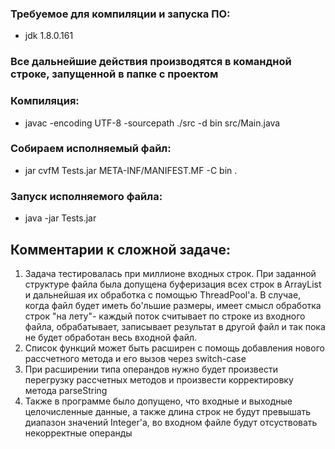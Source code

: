 ### Требуемое для компиляции и запуска ПО:
 - jdk 1.8.0.161
### Все дальнейшие действия производятся в командной строке, запущенной в папке с проектом

### Компиляция:
 - javac -encoding UTF-8 -sourcepath ./src -d bin src/Main.java
### Собираем исполняемый файл:
 - jar cvfM Tests.jar META-INF/MANIFEST.MF -C bin .
### Запуск исполняемого файла:
 - java -jar Tests.jar

## Комментарии к сложной задаче:
1) Задача тестировалась при миллионе входных строк. При заданной структуре файла была допущена буферизация всех строк в ArrayList и дальнейшая их обработка с помощью ThreadPool'а. В случае, когда файл будет иметь бо'льшие размеры, имеет смысл обработка строк "на лету"- каждый поток считывает по строке из входного файла, обрабатывает, записывает результат в другой файл и так пока не будет обработан весь входной файл.
2) Список функций может быть расширен с помощь добавления нового рассчетного метода и его вызов через switch-case
3) При расширении типа операндов нужно будет произвести перегрузку рассчетных методов и произвести корректировку метода parseString
4) Также в программе было допущено, что входные и выходные целочисленные данные, а также длина строк не будут превышать диапазон значений Integer'а, во входном файле будут отсуствовать некорректные операнды
